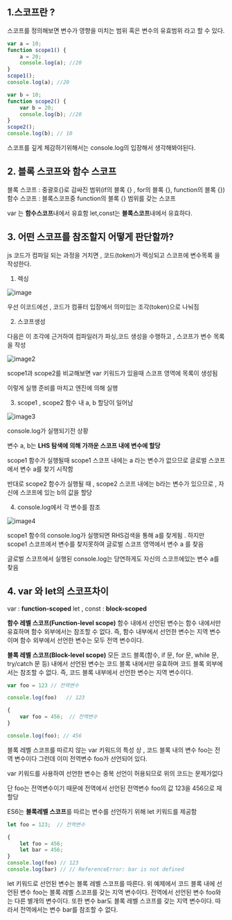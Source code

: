  ## 1.스코프란 ?


스코프를 정의해보면 변수가 영향을 미치는 범위 혹은 변수의 유효범위 라고 할 수 있다.

```js
var a = 10;
function scope1() {
    a = 20;
    console.log(a); //20
}
scope1();
console.log(a); //20

var b = 10;
function scope2() {
    var b = 20;
    console.log(b); //20
}
scope2();
console.log(b); // 10

```


스코프를 깊게 체감하기위해서는 console.log의 입장해서 생각해봐야된다.

## 2. 블록 스코프와 함수 스코프

블록 스코프 : 중괄호{}로 감싸진 범위(if의 블록 {} , for의 블록 {}, function의 블록 {})
함수 스코프 : 블록스코프중 function의 블록 {} 범위를 갖는 스코프 

var 는 **함수스코프**내에서 유효함
let,const는 **블록스코프**내에서 유효하다.

## 3. 어떤 스코프를 참조할지 어떻게 판단할까?

js 코드가 컴파일 되는 과정을 거치면 , 코드(token)가 렉싱되고 스코프에 변수목록 을 작성한다. 

1. 렉싱

![image](https://t1.daumcdn.net/cfile/tistory/99D5F8435D25FDCF29)

우선 이코드에선 , 코드가 컴퓨터 입장에서 의미있는 조각(token)으로 나눠짐

2. 스코프생성

다음은 이 조각에 근거하여 컴파일러가 파싱,코드 생성을 수행하고 , 스코프가 변수 목록을 작성


![image2](https://t1.daumcdn.net/cfile/tistory/9927B33A5D25FFC905)


scope1과 scope2를 비교해보면 var 키워드가 있을때 스코프 영역에 목록이 생성됨

이렇게 실행 준비를 마치고 엔진에 의해 실행

3. scope1 , scope2 함수 내 a, b 할당이 일어남

![image3](https://t1.daumcdn.net/cfile/tistory/99C4CC4B5D26064E04)

console.log가 실행되기전 상황

변수 a, b는 **LHS 탐색에 의해 가까운 스코프 내에 변수에 할당**

scope1 함수가 실행될때 scope1 스코프 내에는 a 라는 변수가 없으므로 글로벌 스코프에서 변수 a를 찾기 시작함

반대로 scope2 함수가 실행될 때 , scope2 스코프 내에는 b라는 변수가 있으므로 , 자신에 스코프에 있는 b의 값을 할당 


4. console.log에서 각 변수를 참조

![image4](https://t1.daumcdn.net/cfile/tistory/99637D505D26071E2A)

scope1 함수의 console.log가 실행되면 RHS검색을 통해 a를 찾게됨 .
하지만 scope1 스코프에서 변수를 찾지못하여 글로벌 스코프 영역에서 변수 a 를 찾음

글로벌 스코프에서 실행된 console.log는 당연하게도 자신의 스코프에있는 변수 a를 찾음

## 4. var 와 let의 스코프차이

var : **function-scoped**
let , const : **block-scoped**

**함수 레벨 스코프(Function-level scope)**
함수 내에서 선언된 변수는 함수 내에서만 유효하며 함수 외부에서는 참조할 수 없다. 즉, 함수 내부에서 선언한 변수는 지역 변수이며 함수 외부에서 선언한 변수는 모두 전역 변수이다.

**블록 레벨 스코프(Block-level scope)**
모든 코드 블록(함수, if 문, for 문, while 문, try/catch 문 등) 내에서 선언된 변수는 코드 블록 내에서만 유효하며 코드 블록 외부에서는 참조할 수 없다. 즉, 코드 블록 내부에서 선언한 변수는 지역 변수이다.


```js
var foo = 123 // 전역변수 

console.log(foo)   // 123 

{
    var foo = 456;  // 전역변수
}

console.log(foo); // 456

```

블록 레벨 스코프를 따르지 않는 var 키워드의 특성 상 , 코드 블록 내의 변수 foo는 전역 변수이다 그런데 이미 전역변수 foo가 선언되어 있다.

var 키워드를 사용하여 선언한 변수는 중복 선언이 허용되므로 위의 코드는 문제가없다

단 foo는 전역변수이기 때문에 전역에서 선언된 전역변수 foo의 값 123을 456으로 재할당

ES6는 **블록레벨 스코프**를 따르는 변수를 선언하기 위해 let 키워드를 제공함

```js
let foo = 123;  // 전역변수

{
    let foo = 456;
    let bar = 456;
}
console.log(foo) // 123
console.log(bar) // // ReferenceError: bar is not defined

``` 

let 키워드로 선언된 변수는 블록 레벨 스코프를 따른다. 위 예제에서 코드 블록 내에 선언된 변수 foo는 블록 레벨 스코프를 갖는 지역 변수이다. 전역에서 선언된 변수 foo와는 다른 별개의 변수이다. 또한 변수 bar도 블록 레벨 스코프를 갖는 지역 변수이다. 따라서 전역에서는 변수 bar를 참조할 수 없다.